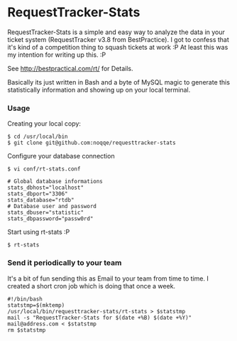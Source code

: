 # RequestTracker-Stats
RequestTracker-Stats is a simple and easy way to analyze the data in your ticket
system (RequestTracker v3.8 from BestPractice). I got to confess that it's kind of a competition thing to squash tickets at work :P At least this was my intention for writing up this. :P 

See http://bestpractical.com/rt/ for Details.

Basically its just written in Bash and a byte of MySQL magic to generate this statistically information and showing up on your local terminal. 

### Usage
Creating your local copy:

    $ cd /usr/local/bin
    $ git clone git@github.com:noqqe/requesttracker-stats

Configure your database connection

    $ vi conf/rt-stats.conf

    # Global database informations
    stats_dbhost="localhost"
    stats_dbport="3306"
    stats_database="rtdb"
    # Database user and password 
    stats_dbuser="statistic"
    stats_dbpassword="passw0rd"

Start using rt-stats :P 

    $ rt-stats

### Send it periodically to your team

It's a bit of fun sending this as Email to your team from time to time. I created a short cron job which is doing that once a week. 

    #!/bin/bash
    statstmp=$(mktemp)
    /usr/local/bin/requesttracker-stats/rt-stats > $statstmp
    mail -s "RequestTracker-Stats for $(date +%B) $(date +%Y)" mail@address.com < $statstmp
    rm $statstmp

